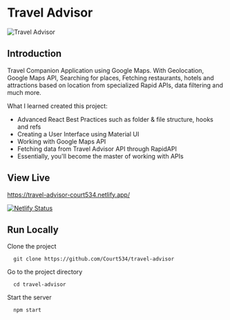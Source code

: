 # Travel Advisor

![Travel Advisor](https://i.ibb.co/qph2cZn/image.pngg)

## Introduction
Travel Companion Application using Google Maps. With Geolocation, Google Maps API, Searching for places, Fetching restaurants, hotels and attractions based on location from specialized Rapid APIs, data filtering and much more.

What I learned created this project:

- Advanced React Best Practices such as folder & file structure, hooks and refs
- Creating a User Interface using Material UI
- Working with Google Maps API
- Fetching data from Travel Advisor API through RapidAPI
- Essentially, you'll become the master of working with APIs

## View Live

https://travel-advisor-court534.netlify.app/

[![Netlify Status](https://api.netlify.com/api/v1/badges/06711ce0-b489-4315-832d-bccee1ef60c6/deploy-status)](https://app.netlify.com/sites/travel-advisor-court534/deploys)

## Run Locally

Clone the project

```
  git clone https://github.com/Court534/travel-advisor
```

Go to the project directory

```
  cd travel-advisor
```

Start the server

```
  npm start
```

